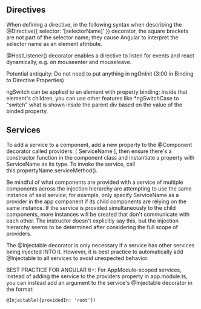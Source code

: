 ## Directives

When defining a directive, in the following syntax when describing the @Directive({ selector: '[selectorName]' }) decorator, the square brackets are not part of the selector name; they cause Angular to interpret the selector name as an element attribute.

@HostListener() decorator enables a directive to listen for events and react dynamically, e.g. on mouseenter and mouseleave.

Potential antiquity: Do not need to put anything in ngOnInit (3:00 in Binding to Directive Properties)

ngSwitch can be applied to an element with property binding; inside that element's children, you can use other features like *ngSwitchCase to "switch" what is shown inside the parent div based on the value of the binded property.

## Services

To add a service to a component, add a new property to the @Component decorator called providers: [ ServiceName ], then ensure there's a constructor function in the component class and instantiate a property with ServiceName as its type. To invoke the service, call this.propertyName.serviceMethod().

Be mindful of what components are provided with a service of multiple components across the injection hierarchy are attempting to use the same instance of said service; for example, only specify ServiceName as a provider in the app component if its child components are relying on the same instance. If the service is provided simultaneously to the child components, more instances will be created that don't communicate with each other. The instructor doesn't explicitly say this, but the injection hierarchy seems to be determined after considering the full scope of providers.

The @Injectable decorator is only necessary if a service has other services being injected INTO it. However, it is best practice to automatically add @Injectable to all services to avoid unexpected behavior.

BEST PRACTICE FOR ANGULAR 6+:
For AppModule-scoped services, instead of adding the service to the providers property in app.module.ts, you can instead add an argument to the service's @Injectable decorator in the format:

    @Injectable({providedIn: 'root'})